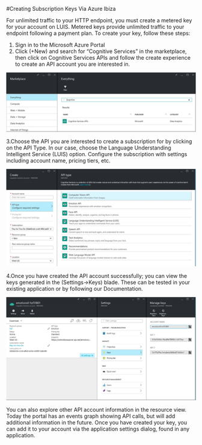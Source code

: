 <!-- NavPath: LUIS API
LinkLabel: Azure Ibiza Subscription
Url: LUIS-api/documentation/AzureIbizaSubscription
Weight: 85 -->

#Creating Subscription Keys Via Azure Ibiza

For unlimited traffic to your HTTP endpoint, you must create a metered key for your account on LUIS. Metered keys provide unlimited traffic to your endpoint following a payment plan. To create your key, follow these steps: 

1. Sign in to the Microsoft Azure Portal 
2. Click (+New) and search for “Cognitive Services” in the marketplace, then click on Cognitive Services APIs and follow the create experience to create an API account you are interested in. 

![Ibiza Search](./Images/Ibiza_search.png) 

  3.Choose the API you are interested to create a subscription for by clicking on the API Type. In our case, choose the Language Understanding Intelligent Service (LUIS) option. Configure the subscription with settings including account name, pricing tiers, etc. 

![Ibiza API Choice](./Images/Ibiza_apiChoice.png) 

  4.Once you have created the API account successfully; you can view the keys generated in the (Settings->Keys) blade. These can be tested in your existing application or by following our Documentation. 

![Ibiza Keys](./Images/Ibiza_keys.png)

You can also explore other API account information in the resource view. Today the portal has an events graph showing API calls, but will add additional information in the future. 
Once you have created your key, you can add it to your account via the application settings dialog, found in any application. 
